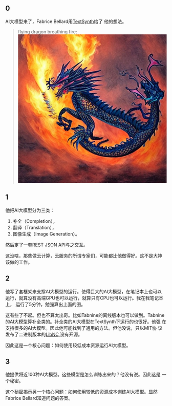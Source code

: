 ## 0
AI大模型来了，Fabrice Bellard用[TextSynth](https://textsynth.com)给了
他的想法。

> flying dragon breathing fire: 
> ![](./flying-dragon-breathing-fire.jpg)

## 1

他把AI大模型分为三类：
1. 补全（Completion），
2. 翻译（Translation），
3. 图像生成（Image Generation）。

然后定了一套REST JSON API与之交互。

这没啥，那些做云计算，云服务的所谓专家们，可能都比他做得好。这不是大神
该做的工作。

## 2

他写了套框架来支撑AI大模型的运行。使得巨大的AI大模型，在笔记本上也可以
运行，就算没有高端GPU也可以运行，就算只有CPU也可以运行。我在我笔记本上，
运行了5分钟，勉强算出上面的图。

这有些了不起。但也不算太出奇。比如Tabnine的离线版本也可以做到。Tabnine
的AI大模型算补全类的。补全类的AI大模型在TextSynth下运行的也很好。他强
在支持很多的AI大模型。因此他可能找到了通用的方法。但他没说，只以MIT协
议发布了二进制版本的[LibNC](https://bellard.org/libnc/),没有开源。

因此这是一个核心问题：如何使用较低成本资源运行AI大模型。

## 3

他提供将近100种AI大模型。这些模型是怎么训练出来的？他没有说。因此这是
一个秘密。

这个秘密揭示另一个核心问题：如何使用较低的资源成本训练AI大模型。显然
Fabrice Bellard知道问题的答案。




